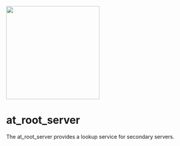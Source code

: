 <img width=250px src="https://atsign.dev/assets/img/@platform_logo_grey.svg?sanitize=true">

# at_root_server

The at_root_server provides a lookup service for secondary servers.